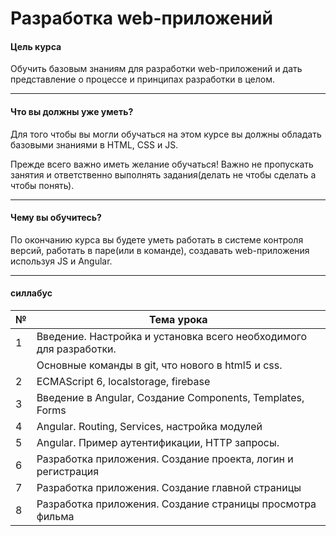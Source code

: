 # Разработка web-приложений
    

#### Цель курса
Обучить базовым знаниям для разработки web-приложений и дать представление о процессе и принципах разработки в целом.


____________________
#### Что вы должны уже уметь?
Для того чтобы вы могли обучаться на этом курсе вы должны обладать базовыми знаниями в HTML, CSS и JS.

Прежде всего важно иметь желание обучаться!
Важно не пропускать занятия и ответственно выполнять задания(делать не чтобы сделать а чтобы понять).

_____________________
#### Чему вы обучитесь?
По окончанию курса вы будете уметь работать в системе контроля версий, работать в паре(или в команде), создавать web-приложения используя JS и Angular.

_____________________
#### силлабус

| №    | Тема урока                                                                  | 
| ---- | --------------------------------------------------------------------------- | 
| 1    | Введение. Настройка и установка всего необходимого для разработки.          |
|      |  Основные команды в git, что нового в html5 и css.                          |
| 2    | ECMAScript 6, localstorage, firebase                                        |
| 3    | Введение в Angular, Создание Components, Templates, Forms                   | 
| 4    | Angular. Routing, Services, настройка модулей                               |
| 5    | Angular. Пример аутентификации, HTTP запросы.                               |
| 6    | Разработка приложения. Создание проекта, логин и регистрация                |
| 7    | Разработка приложения. Создание главной страницы                            |
| 8    | Разработка приложения. Создание страницы просмотра фильма                   |
